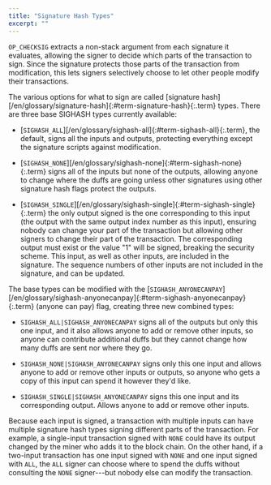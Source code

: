 ```yaml
---
title: "Signature Hash Types"
excerpt: ""
---
```

`OP_CHECKSIG` extracts a non-stack argument from each signature it evaluates, allowing the signer to decide which parts of the transaction to sign. Since the signature protects those parts of the transaction from modification, this lets signers selectively choose to let other people modify their transactions.

The various options for what to sign are called [signature hash][/en/glossary/signature-hash]{:#term-signature-hash}{:.term} types. There are three base SIGHASH types currently available:

* [`SIGHASH_ALL`][/en/glossary/sighash-all]{:#term-sighash-all}{:.term}, the default, signs all the inputs and outputs, protecting everything except the signature scripts against modification.

* [`SIGHASH_NONE`][/en/glossary/sighash-none]{:#term-sighash-none}{:.term} signs all of the inputs but none of the outputs, allowing anyone to change where the duffs are going unless other signatures using other signature hash flags protect the outputs.

* [`SIGHASH_SINGLE`][/en/glossary/sighash-single]{:#term-sighash-single}{:.term} the only output signed is the one corresponding to this input (the output with the same output index number as this input), ensuring nobody can change your part of the transaction but allowing other signers to change their part of the transaction. The corresponding output must exist or the value "1" will be signed, breaking the security scheme. This input, as well as other inputs, are included in the signature. The sequence numbers of other inputs are not included in the signature, and can be updated.

The base types can be modified with the [`SIGHASH_ANYONECANPAY`][/en/glossary/sighash-anyonecanpay]{:#term-sighash-anyonecanpay}{:.term} (anyone can pay) flag, creating three new combined types:

* `SIGHASH_ALL|SIGHASH_ANYONECANPAY` signs all of the outputs but only this one input, and it also allows anyone to add or remove other inputs, so anyone can contribute additional duffs but they cannot change how many duffs are sent nor where they go.

* `SIGHASH_NONE|SIGHASH_ANYONECANPAY` signs only this one input and allows anyone to add or remove other inputs or outputs, so anyone who gets a copy of this input can spend it however they'd like.

* `SIGHASH_SINGLE|SIGHASH_ANYONECANPAY` signs this one input and its corresponding output. Allows anyone to add or remove other inputs.

Because each input is signed, a transaction with multiple inputs can have multiple signature hash types signing different parts of the transaction. For example, a single-input transaction signed with `NONE` could have its output changed by the miner who adds it to the block chain. On the other hand, if a two-input transaction has one input signed with `NONE` and one input signed with `ALL`, the `ALL` signer can choose where to spend the duffs without consulting the `NONE` signer---but nobody else can modify the transaction.